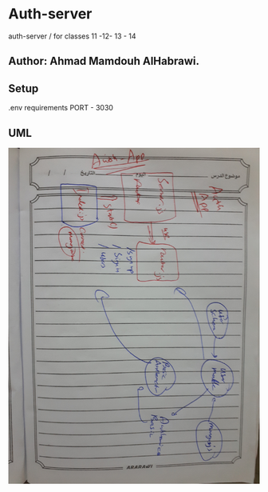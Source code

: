 # Auth-server
auth-server / for classes 11 -12- 13 - 14

## Author: Ahmad Mamdouh AlHabrawi.

## Setup
.env requirements
PORT - 3030

## UML
![UML](assets/UMLclass11.jpg)
